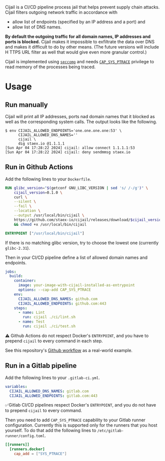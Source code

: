 Cijail is a CI/CD pipeline process jail that helps prevent supply chain attacks.
Cijail filters outgoing network traffic in accordance with
- allow list of endpoints (specified by an IP address and a port) and
- allow list of DNS names.

**By default the outgoing traffic for all domain names, IP addresses and ports is blocked.**
Cijail makes it impossible to exfiltrate the data over DNS and makes it difficult to do by other means.
(The future versions will include H TTPS URL filter as well that would give even more granular control.)

Cijail is implemented using [`seccomp`](https://man7.org/linux/man-pages/man2/seccomp.2.html) and
needs [`CAP_SYS_PTRACE`](https://man7.org/linux/man-pages/man7/capabilities.7.html) privilege to read memory of the processes being traced.


# Usage

## Run manually

Cijail will print all IP addresses, ports nad domain names that it blocked
as well as the corresponding system calls.
The output looks like the following.
```
$ env CIJAIL_ALLOWED_ENDPOINTS='one.one.one.one:53' \
      CIJAIL_ALLOWED_DNS_NAMES=''
      cijail \
      dig staex.io @1.1.1.1
[Sun Apr 04 17:28:22 2024] cijail: allow connect 1.1.1.1:53
[Sun Apr 04 17:28:22 2024] cijail: deny sendmmsg staex.io
```

## Run in Github Actions

Add the following lines to your `Dockerfile`.

```dockerfile
RUN glibc_version="$(getconf GNU_LIBC_VERSION | sed 's/ /-/g')" \
    cijail_version=0.1.0 \
    curl \
    --silent \
    --fail \
    --location \
    --output /usr/local/bin/cijail \
    https://github.com/staex-io/cijail/releases/download/$cijail_version/cijail-$glibc_version \
    && chmod +x /usr/local/bin/cijail

ENTRYPOINT ["/usr/local/bin/cijail"]
```

If there is no matching glibc version, try to choose the lowest one (currently `glibc-2.31`).

Then in your CI/CD pipeline define a list of allowed domain names and endpoints.

```yaml
jobs:
  build:
    container:
      image: your-image-with-cijail-installed-as-entrypoint
      options: --cap-add CAP_SYS_PTRACE
    env:
      CIJAIL_ALLOWED_DNS_NAMES: github.com
      CIJAIL_ALLOWED_ENDPOINTS: github.com:443
    steps:
      - name: Lint
        run: cijail ./ci/lint.sh
      - name: Test
        run: cijail ./ci/test.sh
```

⚠ Github Actions do not respect Docker's `ENTRYPOINT`,
and you have to prepend `cijail` to every command in each step.

See this repository's [Github workflow](.github/workflows/ci.yml) as a real-world example.


## Run in a Gitlab pipeline

Add the following lines to your `.gitlab-ci.yml`.

```yaml
variables:
  CIJAIL_ALLOWED_DNS_NAMES: gitlab.com
  CIJAIL_ALLOWED_ENDPOINTS: gitlab.com:443
```

✅Gitlab CI/CD pipelines respect Docker's `ENTRYPOINT`,
and you do not have to prepend `cijail` to every command.

Then you need to add `CAP_SYS_PTRACE` capability to your Gitlab runner configuration.
Currently this is supported only for the runners that you host yourself.
To do that add the following lines to `/etc/gitlab-runner/config.toml`.

```toml
[[runners]]
  [runners.docker]
    cap_add = ["SYS_PTRACE"]
```
